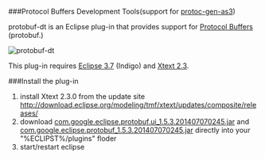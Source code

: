 ###Protocol Buffers Development Tools(support for [protoc-gen-as3](https://code.google.com/p/protoc-gen-as3/))

protobuf-dt is an Eclipse plug-in that provides support for [Protocol Buffers](http://code.google.com/p/protobuf/) (protobuf.)

![protobuf-dt](http://wiki.protobuf-dt.googlecode.com/git/images/editor.png)

This plug-in requires [Eclipse 3.7](http://eclipse.org/downloads/index-developer.php) (Indigo) and [Xtext 2.3](http://www.eclipse.org/Xtext/).

###Install the plug-in
1. install Xtext 2.3.0 from the update site http://download.eclipse.org/modeling/tmf/xtext/updates/composite/releases/
2. download [com.google.eclipse.protobuf.ui_1.5.3.201407070245.jar](https://github.com/junit/protobuf-dt/blob/master/update-site/plugins/com.google.eclipse.protobuf.ui_1.5.3.201407070245.jar) and [com.google.eclipse.protobuf_1.5.3.201407070245.jar](https://github.com/junit/protobuf-dt/blob/master/update-site/plugins/com.google.eclipse.protobuf_1.5.3.201407070245.jar) directly into your "%ECLIPST%/plugins" floder
3. start/restart eclipse
